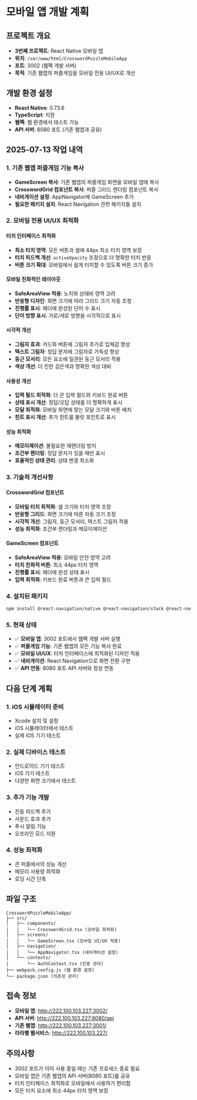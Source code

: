 # 모바일 앱 개발 계획

## 프로젝트 개요
- **3번째 프로젝트**: React Native 모바일 앱
- **위치**: `/var/www/html/CrosswordPuzzleMobileApp`
- **포트**: 3002 (웹팩 개발 서버)
- **목적**: 기존 웹앱의 퍼즐게임을 모바일 전용 UI/UX로 개선

## 개발 환경 설정
- **React Native**: 0.73.6
- **TypeScript**: 지원
- **웹팩**: 웹 환경에서 테스트 가능
- **API 서버**: 8080 포트 (기존 웹앱과 공유)

## 2025-07-13 작업 내역

### 1. 기존 웹앱 퍼즐게임 기능 복사
- **GameScreen 복사**: 기존 웹앱의 퍼즐게임 화면을 모바일 앱에 복사
- **CrosswordGrid 컴포넌트 복사**: 퍼즐 그리드 렌더링 컴포넌트 복사
- **네비게이션 설정**: AppNavigator에 GameScreen 추가
- **필요한 패키지 설치**: React Navigation 관련 패키지들 설치

### 2. 모바일 전용 UI/UX 최적화

#### 터치 인터페이스 최적화
- **최소 터치 영역**: 모든 버튼과 셀에 44px 최소 터치 영역 보장
- **터치 피드백 개선**: `activeOpacity` 조정으로 더 명확한 터치 반응
- **버튼 크기 확대**: 모바일에서 쉽게 터치할 수 있도록 버튼 크기 증가

#### 모바일 친화적인 레이아웃
- **SafeAreaView 적용**: 노치와 상태바 영역 고려
- **반응형 디자인**: 화면 크기에 따라 그리드 크기 자동 조정
- **진행률 표시**: 헤더에 완성된 단어 수 표시
- **단어 방향 표시**: 가로/세로 방향을 시각적으로 표시

#### 시각적 개선
- **그림자 효과**: 카드와 버튼에 그림자 추가로 입체감 향상
- **텍스트 그림자**: 정답 문자에 그림자로 가독성 향상
- **둥근 모서리**: 모든 요소에 일관된 둥근 모서리 적용
- **색상 개선**: 더 진한 검은색과 명확한 색상 대비

#### 사용성 개선
- **입력 필드 최적화**: 더 큰 입력 필드와 키보드 완료 버튼
- **상태 표시 개선**: 정답/오답 상태를 더 명확하게 표시
- **모달 최적화**: 모바일 화면에 맞는 모달 크기와 버튼 배치
- **힌트 표시 개선**: 추가 힌트를 불릿 포인트로 표시

#### 성능 최적화
- **메모이제이션**: 불필요한 재렌더링 방지
- **조건부 렌더링**: 정답 문자가 있을 때만 표시
- **효율적인 상태 관리**: 상태 변경 최소화

### 3. 기술적 개선사항

#### CrosswordGrid 컴포넌트
- **모바일 터치 최적화**: 셀 크기와 터치 영역 조정
- **반응형 그리드**: 화면 크기에 따른 자동 크기 조정
- **시각적 개선**: 그림자, 둥근 모서리, 텍스트 그림자 적용
- **성능 최적화**: 조건부 렌더링과 메모이제이션

#### GameScreen 컴포넌트
- **SafeAreaView 적용**: 모바일 안전 영역 고려
- **터치 친화적 버튼**: 최소 44px 터치 영역
- **진행률 표시**: 헤더에 완성 상태 표시
- **입력 최적화**: 키보드 완료 버튼과 큰 입력 필드

### 4. 설치된 패키지
```bash
npm install @react-navigation/native @react-navigation/stack @react-navigation/bottom-tabs react-native-screens react-native-safe-area-context
```

### 5. 현재 상태
- ✅ **모바일 앱**: 3002 포트에서 웹팩 개발 서버 실행
- ✅ **퍼즐게임 기능**: 기존 웹앱의 모든 기능 복사 완료
- ✅ **모바일 UI/UX**: 터치 인터페이스에 최적화된 디자인 적용
- ✅ **네비게이션**: React Navigation으로 화면 전환 구현
- ✅ **API 연동**: 8080 포트 API 서버와 정상 연동

## 다음 단계 계획

### 1. iOS 시뮬레이터 준비
- Xcode 설치 및 설정
- iOS 시뮬레이터에서 테스트
- 실제 iOS 기기 테스트

### 2. 실제 디바이스 테스트
- 안드로이드 기기 테스트
- iOS 기기 테스트
- 다양한 화면 크기에서 테스트

### 3. 추가 기능 개발
- 진동 피드백 추가
- 사운드 효과 추가
- 푸시 알림 기능
- 오프라인 모드 지원

### 4. 성능 최적화
- 큰 퍼즐에서의 성능 개선
- 메모리 사용량 최적화
- 로딩 시간 단축

## 파일 구조
```
CrosswordPuzzleMobileApp/
├── src/
│   ├── components/
│   │   └── CrosswordGrid.tsx (모바일 최적화)
│   ├── screens/
│   │   └── GameScreen.tsx (모바일 UI/UX 적용)
│   ├── navigation/
│   │   └── AppNavigator.tsx (네비게이션 설정)
│   └── contexts/
│       └── AuthContext.tsx (인증 관리)
├── webpack.config.js (웹 환경 설정)
└── package.json (의존성 관리)
```

## 접속 정보
- **모바일 앱**: http://222.100.103.227:3002/
- **API 서버**: http://222.100.103.227:8080/api
- **기존 웹앱**: http://222.100.103.227:3001/
- **라라벨 웹서비스**: http://222.100.103.227/

## 주의사항
- 3002 포트가 이미 사용 중일 때는 기존 프로세스 종료 필요
- 모바일 앱은 기존 웹앱의 API 서버(8080 포트)를 공유
- 터치 인터페이스 최적화로 모바일에서 사용하기 편리함
- 모든 터치 요소에 최소 44px 터치 영역 보장 